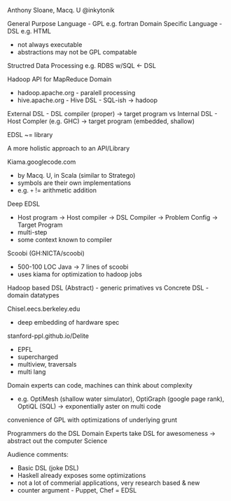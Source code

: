 Anthony Sloane, Macq. U 
@inkytonik

General Purpose Language - GPL e.g. fortran
Domain Specific Language - DSL e.g. HTML
 - not always executable
 - abstractions may not be GPL compatable

Structred Data Processing e.g. RDBS w/SQL <- DSL

Hadoop API for MapReduce Domain 
 - hadoop.apache.org - paralell processing
 - hive.apache.org - Hive DSL - SQL-ish -> hadoop

External DSL   - DSL compiler (proper)   -> target program
vs
Internal DSL   - Host Compler (e.g. GHC) -> target program
(embedded, shallow)

EDSL ~= library 

A more holistic approach to an API/Library


Kiama.googlecode.com
 - by Macq. U, in Scala (similar to Stratego)
 - symbols are their own implementations
 - e.g. `+` != arithmetic addition

Deep EDSL
 - Host program -> Host compiler -> DSL Compiler -> Problem Config -> Target Program
 - multi-step
 - some context known to compiler

Scoobi (GH:NICTA/scoobi)
 - 500-100 LOC Java -> 7 lines of scoobi
 - uses kiama for optimization to hadoop jobs

Hadoop based DSL (Abstract) - generic primatives
vs
Concrete DSL - domain datatypes

Chisel.eecs.berkeley.edu
 - deep embedding of hardware spec

stanford-ppl.github.io/Delite
 - EPFL
 - supercharged
 - multiview, traversals
 - multi lang

Domain experts can code, machines can think about complexity
 - e.g. OptiMesh (shallow water simulator), OptiGraph (google page rank), OptiQL (SQL)
 -> exponentially aster on multi code

convenience of GPL with optimizations of underlying grunt

Programmers do the DSL
Domain Experts take DSL for awesomeness
 -> abstract out the computer Science

Audience comments: 
 - Basic DSL (joke DSL)
 - Haskell already exposes some optimizations
 - not a lot of commerial applications, very research based & new
  - counter argument - Puppet, Chef = EDSL



